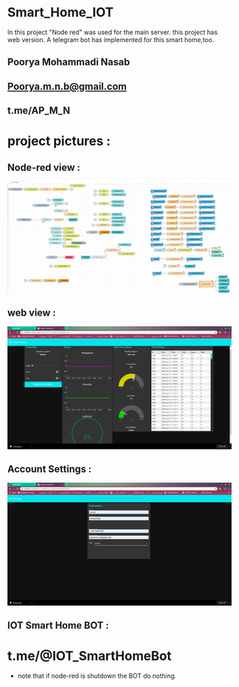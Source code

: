 # Smart_Home_IOT
In this project "Node red" was used for the main server. this project has web version. A telegram bot has implemented for this smart home,too.

## Poorya Mohammadi Nasab
## Poorya.m.n.b@gmail.com
## t.me/AP_M_N

# project pictures :

## Node-red view :

![alt text](https://github.com/Pooryamn/Smart_Home_IOT/blob/master/final_project.png)

## web view :
![alt text](https://github.com/Pooryamn/Smart_Home_IOT/blob/master/ui_screen.png)

## Account Settings : 
![alt text](https://github.com/Pooryamn/Smart_Home_IOT/blob/master/Account_setting.png)


## IOT Smart Home BOT : 
# t.me/@IOT_SmartHomeBot
* note that if node-red is shutdown the BOT do nothing.
